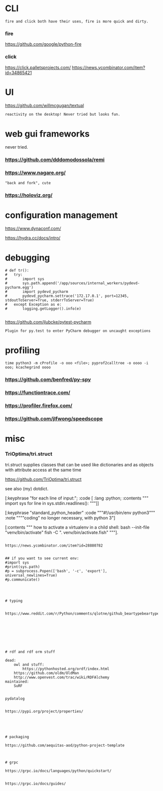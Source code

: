# CLI
	fire and click both have their uses, fire is more quick and dirty.
### fire	
https://github.com/google/python-fire
### click
https://click.palletsprojects.com/
	https://news.ycombinator.com/item?id=34865421



# UI
https://github.com/willmcgugan/textual

	reactivity on the desktop! Never tried but looks fun.
	
	
	
# web gui frameworks
never tried.	
### https://github.com/dddomodossola/remi
	
### https://www.nagare.org/
	"back and fork", cute
	
### https://holoviz.org/
	
	

# configuration management

https://www.dynaconf.com/

https://hydra.cc/docs/intro/
	




# debugging
```
# def tr():
# 	try:
# 		import sys
# 		sys.path.append('/app/sources/internal_workers/pydevd-pycharm.egg')
# 		import pydevd_pycharm
# 		pydevd_pycharm.settrace('172.17.0.1', port=12345, stdoutToServer=True, stderrToServer=True)
# 	except Exception as e:
# 		logging.getLogger().info(e)


```
https://github.com/jlubcke/pytest-pycharm

	Plugin for py.test to enter PyCharm debugger on uncaught exceptions




# profiling

	time python3 -m cProfile -o ooo <file>; pyprof2calltree -o oooo -i ooo; kcachegrind oooo


### https://github.com/benfred/py-spy

### https://functiontrace.com/

### https://profiler.firefox.com/

### https://github.com/jlfwong/speedscope


	

# misc
### TriOptima/tri.struct
tri.struct supplies classes that can be used like dictionaries and as objects with attribute access at the same time

https://github.com/TriOptima/tri.struct

see also (my) dotdict.



[:keyphrase "for each line of input:";
:code [
:lang :python;
:contents """
import sys
for line in sys.stdin.readlines():
"""]]


[:keyphrase "standard_python_header"
:code """#!/usr/bin/env python3"""
:note """"coding" no longer necessary, with python 3"]

[:contents """
how to activate a virtualenv in a child shell:
bash --init-file "venv/bin/activate"
fish -C ". venv/bin/activate.fish"
"""].
```

https://news.ycombinator.com/item?id=28880782


## if you want to see current env:
#import sys
#print(sys.path)
#p = subprocess.Popen(['bash', '-c', 'export'], universal_newlines=True)
#p.communicate()




# typing

	https://www.reddit.com/r/Python/comments/qlotne/github_beartypebeartype_unbearably_fast_o1/
	







# rdf and rdf orm stuff
```
	dead:
		owl and stuff:
			https://pythonhosted.org/ordf/index.html
		https://github.com/oldm/OldMan
		http://www.openvest.com/trac/wiki/RDFAlchemy
	maintained:
		SuRF


	pydatalog


	https://pypi.org/project/properties/
```




# packaging

https://github.com/aequitas-aod/python-project-template



# grpc

https://grpc.io/docs/languages/python/quickstart/


https://grpc.io/docs/guides/




